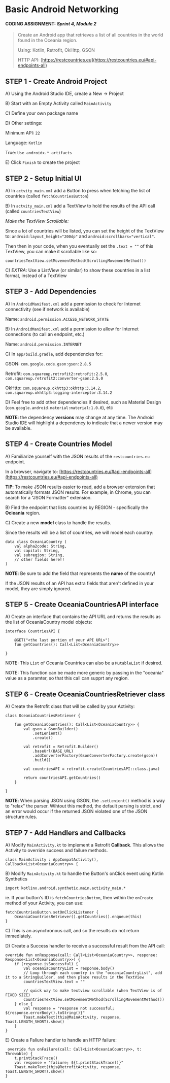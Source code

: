 # Basic Android Networking

#### CODING ASSIGNMENT: *Sprint 4, Module 2*

> Create an Android app that retrieves a list of all countries in the world found in the Oceania region.
> 
> 
> Using: Kotlin, Retrofit, OkHttp, GSON
> 
> HTTP API: [https://restcountries.eu](https://restcountries.eu/#api-endpoints-all)



## STEP 1 - Create Android Project

A) Using the Android Studio IDE, create a New -> Project

B) Start with an Empty Activity called `MainActivity`

C) Define your own package name

D) Other settings:

Minimum API: `22`

Language: `Kotlin`

True: `Use androidx.* artifacts`

E) Click `Finish` to create the project



## STEP 2 - Setup Initial UI

A) In `actvity_main.xml` add a Button to press when fetching the list of countries (called `fetchCountriesButton`)

B) In `actvity_main.xml` add a TextView to hold the results of the API call (called `countriesTextView`)

*Make the TextView Scrollable:*

Since a lot of countries will be listed, you can set the height of the TextView to: `android:layout_height="200dp"` and `android:scrollbars="vertical"`.

Then then in your code, when you eventually set the `.text = ""` of this TextView, you can make it scrollable like so:

```
countriesTextView.setMovementMethod(ScrollingMovementMethod())
```

C) *EXTRA*: Use a ListView (or similar) to show these countries in a list format, instead of a TextView



## STEP 3 - Add Dependencies

A) In `AndroidManifest.xml` add a permission to check for Internet connectivity (see if network is available)

Name: `android.permission.ACCESS_NETWORK_STATE`

B) In `AndroidManifest.xml` add a permission to allow for Internet connections (to call an endpoint, etc.)

Name: `android.permission.INTERNET`

C) In `app/build.gradle`, add dependencies for:

GSON: `com.google.code.gson:gson:2.8.5`

Retrofit: `com.squareup.retrofit2:retrofit:2.5.0`, `com.squareup.retrofit2:converter-gson:2.5.0`

OkHttp: `com.squareup.okhttp3:okhttp:3.14.2`, `com.squareup.okhttp3:logging-interceptor:3.14.2`

D) Feel free to add other dependencies if desired, such as Material Design (`com.google.android.material:material:1.0.0`), etc

**NOTE**: the dependency **versions** may change at any time. The Android Studio IDE will highlight a dependency to indicate that a newer version may be available.



## STEP 4 - Create Countries Model

A) Familiarize yourself with the JSON results of the `restcountries.eu` endpoint.

In a browser, navigate to: [https://restcountries.eu/#api-endpoints-all](https://restcountries.eu/#api-endpoints-all)

**TIP**: To make JSON results easier to read, add a browser extension that automatically formats JSON results. For example, in Chrome, you can search for a "JSON Formatter" extension.

B) Find the endpoint that lists countries by REGION - specifically the **Ocieania** region.

C) Create a new **model** class to handle the results.

Since the results will be a list of countries, we will model each country:

```
data class OceaniaCountry (
    val alpha2code: String,
    val capital: String,
    val subregion: String,
    // other fields here!!
)
```

**NOTE**: Be sure to add the field that represents the **name** of the country!

If the JSON results of an API has extra fields that aren't defined in your model, they are simply ignored.



## STEP 5 - Create OceaniaCountriesAPI interface

A) Create an interface that contains the API URL and returns the results as the list of OceaniaCountry model objects:

```
interface CountriesAPI {

    @GET("<the last portion of your API URL>")
    fun getCountries(): Call<List<OceaniaCountry>>
    
}
```

NOTE: This `List` of Oceania Countries can also be a `MutableList` if desired.

NOTE: This function can be made more generic by passing in the "oceania" value as a paramter, so that this call can supprt any region.



## STEP 6 - Create OceaniaCountriesRetriever class

A) Create the Retrofit class that will be called by your Activity:

```
class OceaniaCountriesRetriever {

    fun getOceaniaCountries(): Call<List<OceaniaCountry>> {
        val gson = GsonBuilder()
            .setLenient()
            .create()

        val retrofit = Retrofit.Builder()
            .baseUrl(BASE_URL)
            .addConverterFactory(GsonConverterFactory.create(gson))
            .build()

        val countriesAPI = retrofit.create(CountriesAPI::class.java)

        return countriesAPI.getCountries()
    }

}
```

**NOTE**: When parsing JSON using GSON, the `.setLenient()` method is a way to "relax" the parser. Wihtout this method, the default parsing is strict, and an error would occur if the returned JSON violated one of the JSON structure rules.



## STEP 7 - Add Handlers and 	Callbacks

A) Modify `MainActivity.kt` to implement a Retrofit **Callback**. This allows the Activity to override success and failure methods.

```
class MainActivity : AppCompatActivity(), Callback<List<OceaniaCountry>> {
```

B) Modify `MainActivity.kt` to handle the Button's onClick event using Kotlin Synthetics

```
import kotlinx.android.synthetic.main.activity_main.*
```

ie. If your button's ID is `fetchCountriesButton`, then within the `onCreate` method of your Activity, you can use:

```
fetchCountriesButton.setOnClickListener {
    OceaniaCountriesRetriever().getCountries().enqueue(this)
}
```
C) This is an asynchronous call, and so the results do not return immediately.

D) Create a Success handler to receive a successful result from the API call:

```
override fun onResponse(call: Call<List<OceaniaCountry>>, response: Response<List<OceaniaCountry>>) {
    if (response.isSuccessful) {
        val oceaniaCountryList = response.body()
        // Loop through each country in the "oceaniaCountryList", add it to a StringBuilder, and then place results in the TextView 
        countriesTextView.text = ""
        
        // quick way to make textview scrollable (when TextView is of FIXED SIZE)
        countriesTextView.setMovementMethod(ScrollingMovementMethod())
    } else {
        val response = "response not successful; ${response.errorBody().toString()}"
        Toast.makeText(this@MainActivity, response, Toast.LENGTH_SHORT).show()
    }
}
```

E) Create a Faliure handler to handle an HTTP failure:

```
 override fun onFailure(call: Call<List<OceaniaCountry>>, t: Throwable) {
    t.printStackTrace()
    val response = "faliure; ${t.printStackTrace()}"
    Toast.makeText(this@RetrofitActivity, response, Toast.LENGTH_SHORT).show()
}
```

